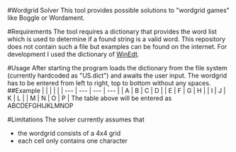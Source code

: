 #Wordgrid Solver
This tool provides possible solutions to "wordgrid games" like Boggle or Wordament.

#Requirements
The tool requires a dictionary that provides the word list which is used to determine if a found string is a valid word. This repository does not contain such a file but examples can be found on the internet. For development I used the dictionary of [WinEdt](http://www.winedt.org/Dict/). 

#Usage
After starting the program loads the dictionary from the file system (currently hardcoded as "US.dict") and awaits the user input. The wordgrid has to be entered from left to right, top to bottom without any spaces.
##Example
|     |     |     |     |
| --- | --- | --- | --- |
| A   | B   | C   | D   |
| E   | F   | G   | H   |
| I   | J   | K   | L   |
| M   | N   | O   | P   |
The table above will be entered as ABCDEFGHIJKLMNOP

#Limitations
The solver currently assumes that
* the wordgrid consists of a 4x4 grid
* each cell only contains one character 